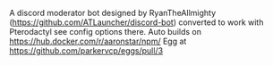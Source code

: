 A discord moderator bot designed by RyanTheAllmighty (https://github.com/ATLauncher/discord-bot) converted to work with Pterodactyl see config options there.
Auto builds on https://hub.docker.com/r/aaronstar/npm/
Egg at https://github.com/parkervcp/eggs/pull/3
